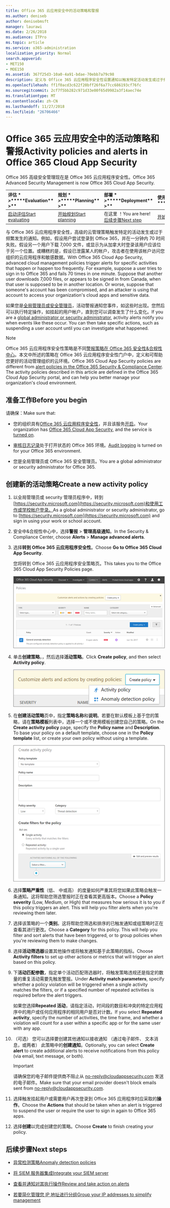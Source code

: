```yaml
---
title: Office 365 云应用安全中的活动策略和警报
ms.author: deniseb
author: denisebmsft
manager: laurawi
ms.date: 2/26/2018
ms.audience: ITPro
ms.topic: article
ms.service: o365-administration
localization_priority: Normal
search.appverid:
- MET150
- MOE150
ms.assetid: 367f25d3-10a0-4a91-bdae-70ebb7a79c98
description: 定义与 Office 365 云应用程序安全性设置通知以触发特定活动发生或过于频繁发生时的活动策略。通过设置以触发通知的策略，您可以通知有关和监视特定活动。
ms.openlocfilehash: ff1f0acd3c622f20bff26f6a77cc686193cf76fc
ms.sourcegitcommit: 2cf7f5bb282c971d33e00f65d9982a3f14aec74e
ms.translationtype: MT
ms.contentlocale: zh-CN
ms.lasthandoff: 11/27/2018
ms.locfileid: "26706466"
---
```

# <a name="activity-policies-and-alerts-in-office-365-cloud-app-security"></a><span data-ttu-id="be2be-104">Office 365 云应用安全中的活动策略和警报</span><span class="sxs-lookup"><span data-stu-id="be2be-104">Activity policies and alerts in Office 365 Cloud App Security</span></span>

<span data-ttu-id="be2be-105">Office 365 高级安全管理现在是 Office 365 云应用程序安全性。</span><span class="sxs-lookup"><span data-stu-id="be2be-105">Office 365 Advanced Security Management is now Office 365 Cloud App Security.</span></span>
  
|<span data-ttu-id="be2be-106">评估 \* *\>*\*</span><span class="sxs-lookup"><span data-stu-id="be2be-106">\*\*\*\*Evaluation\*\* \>\*\*</span></span>|<span data-ttu-id="be2be-107">规划 \* *\>*\*</span><span class="sxs-lookup"><span data-stu-id="be2be-107">\*\*\*\*Planning\*\* \>\*\*</span></span>|<span data-ttu-id="be2be-108">部署 \* *\>*\*</span><span class="sxs-lookup"><span data-stu-id="be2be-108">\*\*\*\*Deployment\*\* \>\*\*</span></span>|<span data-ttu-id="be2be-109">使用率 \*\*\*</span><span class="sxs-lookup"><span data-stu-id="be2be-109">\*\*\*\*Utilization\*\*\*\*</span></span>|
|:-----|:-----|:-----|:-----|
|[<span data-ttu-id="be2be-110">启动评估</span><span class="sxs-lookup"><span data-stu-id="be2be-110">Start evaluating</span></span>](office-365-cas-overview.md) <br/> |[<span data-ttu-id="be2be-111">开始规划</span><span class="sxs-lookup"><span data-stu-id="be2be-111">Start planning</span></span>](get-ready-for-office-365-cas.md) <br/> |<span data-ttu-id="be2be-112">在这里 ！</span><span class="sxs-lookup"><span data-stu-id="be2be-112">You are here!</span></span>  <br/> [<span data-ttu-id="be2be-113">后续步骤</span><span class="sxs-lookup"><span data-stu-id="be2be-113">Next step</span></span>](anomaly-detection-policies-in-ocas.md) <br/> |[<span data-ttu-id="be2be-114">开始利用</span><span class="sxs-lookup"><span data-stu-id="be2be-114">Start utilizing</span></span>](utilization-activities-for-ocas.md) <br/> |
   
<span data-ttu-id="be2be-p102">与 Office 365 云应用程序安全性，高级的云管理策略触发特定的活动发生或过于频繁发生的通知。例如，假设用户尝试登录到 Office 365，并在一分钟内 70 时间失败。假设另一个用户下载 7,000 文件，或显示为从加拿大时登录该用户应该位于另一个位置。或糟糕的是，假设已泄露某人的帐户，攻击者在使用该帐户访问您组织的云应用程序和敏感数据。</span><span class="sxs-lookup"><span data-stu-id="be2be-p102">With Office 365 Cloud App Security, advanced cloud management policies trigger alerts for specific activities that happen or happen too frequently. For example, suppose a user tries to sign in to Office 365 and fails 70 times in one minute. Suppose that another user downloads 7,000 files, or appears to be signed in from Canada, when that user is supposed to be in another location. Or worse, suppose that someone's account has been compromised, and an attacker is using that account to access your organization's cloud apps and sensitive data.</span></span>
  
<span data-ttu-id="be2be-p103">如果您是[全局管理员或安全管理员](permissions-in-the-security-and-compliance-center.md)，活动警报通知您事件，如这些时出现。您然后可以执行特定操作，如挂起的用户帐户，直到您可以调查发生了什么变化。</span><span class="sxs-lookup"><span data-stu-id="be2be-p103">If you are a [global administrator or security administrator](permissions-in-the-security-and-compliance-center.md), activity alerts notify you when events like these occur. You can then take specific actions, such as suspending a user account until you can investigate what happened.</span></span>
  
> [!NOTE]
> <span data-ttu-id="be2be-p104">Office 365 云应用程序安全性策略是不同[警报策略在 Office 365 安全性&amp;合规性中心](alert-policies.md)。本文中所述的策略在 Office 365 云应用程序安全性门户中，定义和可帮助您更好的活动管理组织的云环境。</span><span class="sxs-lookup"><span data-stu-id="be2be-p104">Office 365 Cloud App Security policies are different from [alert policies in the Office 365 Security &amp; Compliance Center](alert-policies.md). The activity policies described in this article are defined in the Office 365 Cloud App Security portal, and can help you better manage your organization's cloud environment.</span></span> 
  
## <a name="before-you-begin"></a><span data-ttu-id="be2be-123">准备工作</span><span class="sxs-lookup"><span data-stu-id="be2be-123">Before you begin</span></span>

<span data-ttu-id="be2be-124">请确保：</span><span class="sxs-lookup"><span data-stu-id="be2be-124">Make sure that:</span></span>
  
- <span data-ttu-id="be2be-125">您的组织具有[Office 365 云应用程序安全性](office-365-cas-overview.md)，并且该服务[开启](turn-on-office-365-cas.md)。</span><span class="sxs-lookup"><span data-stu-id="be2be-125">Your organization has [Office 365 Cloud App Security](office-365-cas-overview.md), and the service is [turned on](turn-on-office-365-cas.md).</span></span>
    
- <span data-ttu-id="be2be-126">[审核日志记录](turn-audit-log-search-on-or-off.md)处于打开状态的 Office 365 环境。</span><span class="sxs-lookup"><span data-stu-id="be2be-126">[Audit logging](turn-audit-log-search-on-or-off.md) is turned on for your Office 365 environment.</span></span> 
    
- <span data-ttu-id="be2be-127">您是全局管理员或 Office 365 安全管理员。</span><span class="sxs-lookup"><span data-stu-id="be2be-127">You are a global administrator or security administrator for Office 365.</span></span>
    
## <a name="create-a-new-activity-policy"></a><span data-ttu-id="be2be-128">创建新的活动策略</span><span class="sxs-lookup"><span data-stu-id="be2be-128">Create a new activity policy</span></span>

1. <span data-ttu-id="be2be-129">以全局管理员或 security 管理员程序中，转到[https://security.microsoft.com](https://security.microsoft.com)和使用工作或学校帐户登录。</span><span class="sxs-lookup"><span data-stu-id="be2be-129">As a global administrator or security administrator, go to [https://security.microsoft.com](https://security.microsoft.com) and sign in using your work or school account.</span></span> 
    
2. <span data-ttu-id="be2be-130">安全中&amp;合规性中心中，选择**警报** \> **管理高级通知**。</span><span class="sxs-lookup"><span data-stu-id="be2be-130">In the Security &amp; Compliance Center, choose **Alerts** \> **Manage advanced alerts**.</span></span>
    
3. <span data-ttu-id="be2be-131">选择**转到 Office 365 云应用程序安全性**。</span><span class="sxs-lookup"><span data-stu-id="be2be-131">Choose **Go to Office 365 Cloud App Security**.</span></span>
    
    <span data-ttu-id="be2be-132">您将转到 Office 365 云应用程序安全策略页。</span><span class="sxs-lookup"><span data-stu-id="be2be-132">This takes you to the Office 365 Cloud App Security Policies page.</span></span>
    
    ![当您转到 Office 365 云应用程序安全性门户时，启动与策略页](media/5cb8833c-4e08-438c-bab3-91b5106f6f3f.png)
  
4. <span data-ttu-id="be2be-134">单击**创建策略**，，然后选择**活动策略**。</span><span class="sxs-lookup"><span data-stu-id="be2be-134">Click **Create policy**, and then select **Activity policy**.</span></span>
    
    ![在 O365 CAS 创建策略时，您可以选择活动策略和异常检测策略。](media/79f34535-ddf9-4a5b-a0a3-8766bf9c174c.png)
  
5. <span data-ttu-id="be2be-p105">在**创建活动策略**页中，指定**策略名称**和**说明**。若要在默认模板上基于您的策略，请在**策略模板**列表中，选择一个或不使用模板创建您自己的策略。</span><span class="sxs-lookup"><span data-stu-id="be2be-p105">On the **Create activity policy** page, specify the **Policy name** and **Description**. To base your policy on a default template, choose one in the **Policy template** list, or create your own policy without using a template.</span></span> 
    
    ![您可以与 Office 365 云应用程序安全性创建活动策略。](media/4083a76f-7074-4d6a-8200-6d76d49259d7.png)
  
6. <span data-ttu-id="be2be-p106">选择**策略严重性**（低、 中或高） 的度量如何严重其将您如果此策略会触发一条通知。这将帮助您筛选警报时正在查看其更高版本。</span><span class="sxs-lookup"><span data-stu-id="be2be-p106">Choose a **Policy severity** (Low, Medium, or High) that measures how serious it is to you if this policy triggers an alert. This will help you filter alerts when you're reviewing them later.</span></span> 
    
7. <span data-ttu-id="be2be-p107">选择该策略的一个**类别**。这将帮助您筛选和排序的已触发通知或组策略时正在查看其进行更改。</span><span class="sxs-lookup"><span data-stu-id="be2be-p107">Choose a **Category** for this policy. This will help you filter and sort alerts that have been triggered, or to group policies when you're reviewing them to make changes.</span></span> 
    
8. <span data-ttu-id="be2be-143">选择**活动筛选器**设置其他操作或将触发通知基于此策略的指标。</span><span class="sxs-lookup"><span data-stu-id="be2be-143">Choose **Activity filters** to set up other actions or metrics that will trigger an alert based on this policy.</span></span> 
    
9. <span data-ttu-id="be2be-144">下**活动匹配参数**，指定单个活动匹配筛选器时，将触发策略违规还是指定的数量的重复活动需要先触发警报。</span><span class="sxs-lookup"><span data-stu-id="be2be-144">Under **Activity match parameters**, specify whether a policy violation will be triggered when a single activity matches the filters, or if a specified number of repeated activities is required before the alert triggers.</span></span>
    
    <span data-ttu-id="be2be-145">如果您选择**Repeated 活动**，请指定活动，时间段的数目和冲突的特定应用程序中的用户或任何应用程序的相同用户是否对计数。</span><span class="sxs-lookup"><span data-stu-id="be2be-145">If you select **Repeated activity**, specify the number of activities, the time frame, and whether a violation will count for a user within a specific app or for the same user with any app.</span></span>
    
10. <span data-ttu-id="be2be-146">（可选） 您可以选择要创建其他通知以接收通知 （通过电子邮件、 文本消息，或两者） 此策略中的**创建通知**。</span><span class="sxs-lookup"><span data-stu-id="be2be-146">Optionally, you can select **Create alert** to create additional alerts to receive notifications from this policy (via email, text message, or both).</span></span> 
    
    > [!IMPORTANT]
    > <span data-ttu-id="be2be-147">请确保您的电子邮件提供商不阻止从 no-reply@cloudappsecurity.com 发送的电子邮件。</span><span class="sxs-lookup"><span data-stu-id="be2be-147">Make sure that your email provider doesn't block emails sent from no-reply@cloudappsecurity.com.</span></span> 
  
11. <span data-ttu-id="be2be-148">选择触发挂起用户或需要用户再次登录到 Office 365 应用程序时应采取的**操作**。</span><span class="sxs-lookup"><span data-stu-id="be2be-148">Choose the **Actions** that should be taken when an alert is triggered to suspend the user or require the user to sign in again to Office 365 apps.</span></span> 
    
12. <span data-ttu-id="be2be-149">选择**创建**以完成创建您的策略。</span><span class="sxs-lookup"><span data-stu-id="be2be-149">Choose **Create** to finish creating your policy.</span></span> 
    
## <a name="next-steps"></a><span data-ttu-id="be2be-150">后续步骤</span><span class="sxs-lookup"><span data-stu-id="be2be-150">Next steps</span></span>
<span data-ttu-id="be2be-151"><a name="nextsteps"> </a></span><span class="sxs-lookup"><span data-stu-id="be2be-151"></span></span>

- [<span data-ttu-id="be2be-152">异常检测策略</span><span class="sxs-lookup"><span data-stu-id="be2be-152">Anomaly detection policies</span></span>](anomaly-detection-policies-in-ocas.md)
    
- [<span data-ttu-id="be2be-153">将 SIEM 服务器集成</span><span class="sxs-lookup"><span data-stu-id="be2be-153">Integrate your SIEM server</span></span>](integrate-your-siem-server-with-office-365-cas.md)
    
- [<span data-ttu-id="be2be-154">查看并通知对其执行操作</span><span class="sxs-lookup"><span data-stu-id="be2be-154">Review and take action on alerts</span></span>](review-office-365-cas-alerts.md)
    
- [<span data-ttu-id="be2be-155">若要简化管理您 IP 地址进行分组</span><span class="sxs-lookup"><span data-stu-id="be2be-155">Group your IP addresses to simplify management</span></span>](group-your-ip-addresses-in-ocas.md)
    

